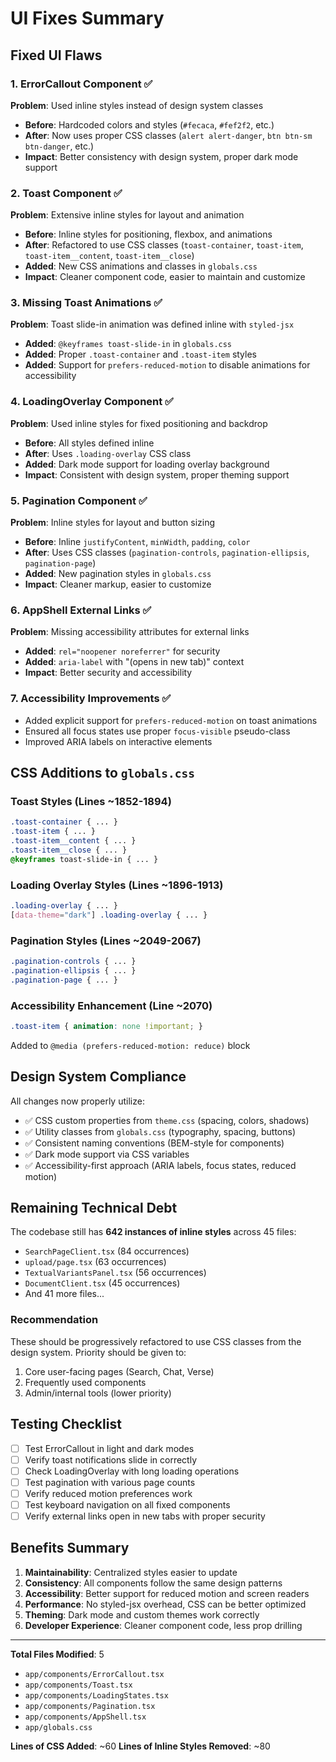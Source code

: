 # UI Fixes Summary

## Fixed UI Flaws

### 1. **ErrorCallout Component** ✅
**Problem**: Used inline styles instead of design system classes
- **Before**: Hardcoded colors and styles (`#fecaca`, `#fef2f2`, etc.)
- **After**: Now uses proper CSS classes (`alert alert-danger`, `btn btn-sm btn-danger`, etc.)
- **Impact**: Better consistency with design system, proper dark mode support

### 2. **Toast Component** ✅
**Problem**: Extensive inline styles for layout and animation
- **Before**: Inline styles for positioning, flexbox, and animations
- **After**: Refactored to use CSS classes (`toast-container`, `toast-item`, `toast-item__content`, `toast-item__close`)
- **Added**: New CSS animations and classes in `globals.css`
- **Impact**: Cleaner component code, easier to maintain and customize

### 3. **Missing Toast Animations** ✅
**Problem**: Toast slide-in animation was defined inline with `styled-jsx`
- **Added**: `@keyframes toast-slide-in` in `globals.css`
- **Added**: Proper `.toast-container` and `.toast-item` styles
- **Added**: Support for `prefers-reduced-motion` to disable animations for accessibility

### 4. **LoadingOverlay Component** ✅
**Problem**: Used inline styles for fixed positioning and backdrop
- **Before**: All styles defined inline
- **After**: Uses `.loading-overlay` CSS class
- **Added**: Dark mode support for loading overlay background
- **Impact**: Consistent with design system, proper theming support

### 5. **Pagination Component** ✅
**Problem**: Inline styles for layout and button sizing
- **Before**: Inline `justifyContent`, `minWidth`, `padding`, `color`
- **After**: Uses CSS classes (`pagination-controls`, `pagination-ellipsis`, `pagination-page`)
- **Added**: New pagination styles in `globals.css`
- **Impact**: Cleaner markup, easier to customize

### 6. **AppShell External Links** ✅
**Problem**: Missing accessibility attributes for external links
- **Added**: `rel="noopener noreferrer"` for security
- **Added**: `aria-label` with "(opens in new tab)" context
- **Impact**: Better security and accessibility

### 7. **Accessibility Improvements** ✅
- Added explicit support for `prefers-reduced-motion` on toast animations
- Ensured all focus states use proper `focus-visible` pseudo-class
- Improved ARIA labels on interactive elements

## CSS Additions to `globals.css`

### Toast Styles (Lines ~1852-1894)
```css
.toast-container { ... }
.toast-item { ... }
.toast-item__content { ... }
.toast-item__close { ... }
@keyframes toast-slide-in { ... }
```

### Loading Overlay Styles (Lines ~1896-1913)
```css
.loading-overlay { ... }
[data-theme="dark"] .loading-overlay { ... }
```

### Pagination Styles (Lines ~2049-2067)
```css
.pagination-controls { ... }
.pagination-ellipsis { ... }
.pagination-page { ... }
```

### Accessibility Enhancement (Line ~2070)
```css
.toast-item { animation: none !important; }
```
Added to `@media (prefers-reduced-motion: reduce)` block

## Design System Compliance

All changes now properly utilize:
- ✅ CSS custom properties from `theme.css` (spacing, colors, shadows)
- ✅ Utility classes from `globals.css` (typography, spacing, buttons)
- ✅ Consistent naming conventions (BEM-style for components)
- ✅ Dark mode support via CSS variables
- ✅ Accessibility-first approach (ARIA labels, focus states, reduced motion)

## Remaining Technical Debt

The codebase still has **642 instances of inline styles** across 45 files:
- `SearchPageClient.tsx` (84 occurrences)
- `upload/page.tsx` (63 occurrences)
- `TextualVariantsPanel.tsx` (56 occurrences)
- `DocumentClient.tsx` (45 occurrences)
- And 41 more files...

### Recommendation
These should be progressively refactored to use CSS classes from the design system. Priority should be given to:
1. Core user-facing pages (Search, Chat, Verse)
2. Frequently used components
3. Admin/internal tools (lower priority)

## Testing Checklist

- [ ] Test ErrorCallout in light and dark modes
- [ ] Verify toast notifications slide in correctly
- [ ] Check LoadingOverlay with long loading operations
- [ ] Test pagination with various page counts
- [ ] Verify reduced motion preferences work
- [ ] Test keyboard navigation on all fixed components
- [ ] Verify external links open in new tabs with proper security

## Benefits Summary

1. **Maintainability**: Centralized styles easier to update
2. **Consistency**: All components follow the same design patterns
3. **Accessibility**: Better support for reduced motion and screen readers
4. **Performance**: No styled-jsx overhead, CSS can be better optimized
5. **Theming**: Dark mode and custom themes work correctly
6. **Developer Experience**: Cleaner component code, less prop drilling

---

**Total Files Modified**: 5
- `app/components/ErrorCallout.tsx`
- `app/components/Toast.tsx`
- `app/components/LoadingStates.tsx`
- `app/components/Pagination.tsx`
- `app/components/AppShell.tsx`
- `app/globals.css`

**Lines of CSS Added**: ~60
**Lines of Inline Styles Removed**: ~80
